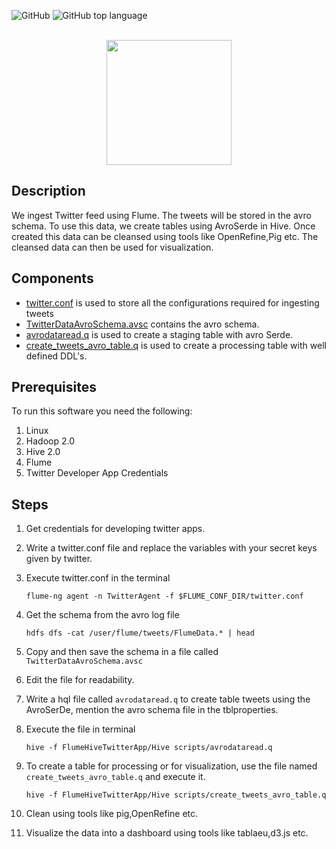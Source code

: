 ![GitHub](https://img.shields.io/github/license/Thomas-George-T/FlumeHiveTwitterApp.svg)
![GitHub top language](https://img.shields.io/github/languages/top/Thomas-George-T/FlumeHiveTwitterApp.svg)

<p align="center">  
	<br>
		<a href="#">
        	<img height=200 src="https://upload.wikimedia.org/wikipedia/commons/b/bb/Apache_Hive_logo.svg"> 
    	</a>
	<br>
</p>

## Description
We ingest Twitter feed using Flume. The tweets will be stored in the avro schema. To use this data, we create tables using AvroSerde in Hive. Once created this data can be cleansed using tools like OpenRefine,Pig etc. The cleansed data can then be used for visualization.

## Components
* [twitter.conf](twitter.conf) is used to store all the configurations required for ingesting tweets
* [TwitterDataAvroSchema.avsc](Hive%20scripts/TwitterDataAvroSchema.avsc) contains the avro schema.
* [avrodataread.q](Hive%20scripts/avrodataread.q) is used to create a staging table with avro Serde.
* [create_tweets_avro_table.q](Hive%20scripts/create_tweets_avro_table.q) is used to create a processing table with well defined DDL's.

## Prerequisites
To run this software you need the following:
1. Linux 
2. Hadoop 2.0
3. Hive 2.0 
4. Flume
5. Twitter Developer App Credentials

## Steps
1. Get credentials for developing twitter apps.

2. Write a twitter.conf file and replace the variables with your secret keys given by twitter.

3. Execute twitter.conf in the terminal
	```
	flume-ng agent -n TwitterAgent -f $FLUME_CONF_DIR/twitter.conf
	```

4. Get the schema from the avro log file
	```
	hdfs dfs -cat /user/flume/tweets/FlumeData.* | head
	```

5. Copy and then save the schema in a file called `TwitterDataAvroSchema.avsc`

6. Edit the file for readability.

7. Write a hql file called `avrodataread.q` to create table tweets using the AvroSerDe, mention the avro schema file in the tblproperties.

8. Execute the file in terminal
	```
	hive -f FlumeHiveTwitterApp/Hive scripts/avrodataread.q
	```

9. To create a table for processing or for visualization, use the file named `create_tweets_avro_table.q` and execute it.
	```
	hive -f FlumeHiveTwitterApp/Hive scripts/create_tweets_avro_table.q
	```

10. Clean using tools like pig,OpenRefine etc.

11. Visualize the data into a dashboard using tools like tablaeu,d3.js etc.